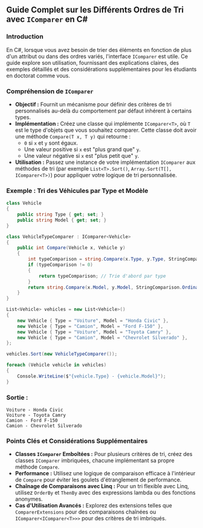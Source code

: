 ## Guide Complet sur les Différents Ordres de Tri avec `IComparer` en C#

### **Introduction**

En C#, lorsque vous avez besoin de trier des éléments en fonction de plus d'un attribut ou dans des ordres variés, l'interface `IComparer` est utile. Ce guide explore son utilisation, fournissant des explications claires, des exemples détaillés et des considérations supplémentaires pour les étudiants en doctorat comme vous.

### **Compréhension de `IComparer`**

- **Objectif :** Fournit un mécanisme pour définir des critères de tri personnalisés au-delà du comportement par défaut inhérent à certains types.
- **Implémentation :** Créez une classe qui implémente `IComparer<T>`, où `T` est le type d'objets que vous souhaitez comparer. Cette classe doit avoir une méthode `Compare(T x, T y)` qui retourne :
    - `0` si `x` et `y` sont égaux.
    - Une valeur positive si `x` est "plus grand que" `y`.
    - Une valeur négative si `x` est "plus petit que" `y`.
- **Utilisation :** Passez une instance de votre implémentation `IComparer` aux méthodes de tri (par exemple `List<T>.Sort()`, `Array.Sort(T[], IComparer<T>)`) pour appliquer votre logique de tri personnalisée.

### **Exemple : Tri des Véhicules par Type et Modèle**

```csharp
class Vehicle
{
    public string Type { get; set; }
    public string Model { get; set; }
}

class VehicleTypeComparer : IComparer<Vehicle>
{
    public int Compare(Vehicle x, Vehicle y)
    {
        int typeComparison = string.Compare(x.Type, y.Type, StringComparison.OrdinalIgnoreCase);
        if (typeComparison != 0)
        {
            return typeComparison; // Trie d'abord par type
        }
        return string.Compare(x.Model, y.Model, StringComparison.OrdinalIgnoreCase); // Puis par modèle
    }
}

List<Vehicle> vehicles = new List<Vehicle>()
{
    new Vehicle { Type = "Voiture", Model = "Honda Civic" },
    new Vehicle { Type = "Camion", Model = "Ford F-150" },
    new Vehicle { Type = "Voiture", Model = "Toyota Camry" },
    new Vehicle { Type = "Camion", Model = "Chevrolet Silverado" },
};

vehicles.Sort(new VehicleTypeComparer());

foreach (Vehicle vehicle in vehicles)
{
    Console.WriteLine($"{vehicle.Type} - {vehicle.Model}");
}
```

### **Sortie :**

```
Voiture - Honda Civic
Voiture - Toyota Camry
Camion - Ford F-150
Camion - Chevrolet Silverado
```

### **Points Clés et Considérations Supplémentaires**

- **Classes `IComparer` Emboîtées :** Pour plusieurs critères de tri, créez des classes `IComparer` imbriquées, chacune implémentant sa propre méthode `Compare`.
- **Performance :** Utilisez une logique de comparaison efficace à l'intérieur de `Compare` pour éviter les goulets d'étranglement de performance.
- **Chaînage de Comparaisons avec Linq :** Pour un tri flexible avec Linq, utilisez `OrderBy` et `ThenBy` avec des expressions lambda ou des fonctions anonymes.
- **Cas d'Utilisation Avancés :** Explorez des extensions telles que `ComparerExtensions` pour des comparaisons chaînées ou `IComparer<IComparer<T>>>` pour des critères de tri imbriqués.